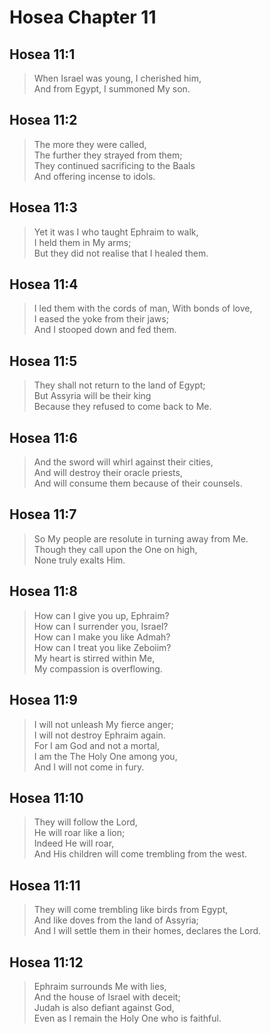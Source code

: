 # Hosea Chapter 11

## Hosea 11:1

> When Israel was young, I cherished him,  
> And from Egypt, I summoned My son.

## Hosea 11:2

> The more they were called,  
> The further they strayed from them;  
> They continued sacrificing to the Baals  
> And offering incense to idols.

## Hosea 11:3

> Yet it was I who taught Ephraim to walk,  
> I held them in My arms;  
> But they did not realise that I healed them.

## Hosea 11:4

> I led them with the cords of man,
> With bonds of love,  
> I eased the yoke from their jaws;  
> And I stooped down and fed them.

## Hosea 11:5

> They shall not return to the land of Egypt;  
> But Assyria will be their king  
> Because they refused to come back to Me.

## Hosea 11:6

> And the sword will whirl against their cities,  
> And will destroy their oracle priests,  
> And will consume them because of their counsels.

## Hosea 11:7

> So My people are resolute in turning away from Me.  
> Though they call upon the One on high,  
> None truly exalts Him.

## Hosea 11:8

> How can I give you up, Ephraim?  
> How can I surrender you, Israel?  
> How can I make you like Admah?  
> How can I treat you like Zeboiim?  
> My heart is stirred within Me,  
> My compassion is overflowing.

## Hosea 11:9

> I will not unleash My fierce anger;  
> I will not destroy Ephraim again.  
> For I am God and not a mortal,  
> I am the The Holy One among you,  
> And I will not come in fury.

## Hosea 11:10

> They will follow the Lord,  
> He will roar like a lion;  
> Indeed He will roar,  
> And His children will come trembling from the west.

## Hosea 11:11

> They will come trembling like birds from Egypt,  
> And like doves from the land of Assyria;  
> And I will settle them in their homes, declares the Lord.

## Hosea 11:12

> Ephraim surrounds Me with lies,  
> And the house of Israel with deceit;  
> Judah is also defiant against God,  
> Even as I remain the Holy One who is faithful.

